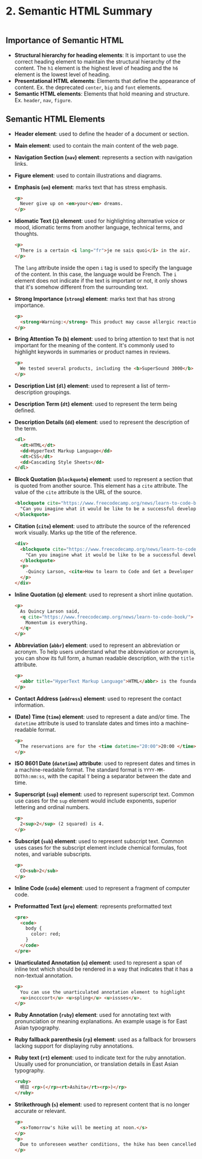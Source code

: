 # 2. Semantic HTML Summary

```{contents}
```

Importance of Semantic HTML
---------------------------

*   **Structural hierarchy for heading elements**: It is important to use the correct heading element to maintain the structural hierarchy of the content. The `h1` element is the highest level of heading and the `h6` element is the lowest level of heading.
*   **Presentational HTML elements**: Elements that define the appearance of content. Ex. the deprecated `center`, `big` and `font` elements.
*   **Semantic HTML elements**: Elements that hold meaning and structure. Ex. `header`, `nav`, `figure`.

Semantic HTML Elements
----------------------

*   **Header element**: used to define the header of a document or section.
*   **Main element**: used to contain the main content of the web page.
*   **Navigation Section (`nav`) element**: represents a section with navigation links.
*   **Figure element**: used to contain illustrations and diagrams.
*   **Emphasis (`em`) element**: marks text that has stress emphasis.

    ```html
    <p>
      Never give up on <em>your</em> dreams.
    </p>
    ```
    

*   **Idiomatic Text (`i`) element**: used for highlighting alternative voice or mood, idiomatic terms from another language, technical terms, and thoughts.

    ```html
    <p>
      There is a certain <i lang="fr">je ne sais quoi</i> in the air.
    </p>
    ```
    

    The `lang` attribute inside the open `i` tag is used to specify the language of the content. In this case, the language would be French. The `i` element does not indicate if the text is important or not, it only shows that it's somehow different from the surrounding text.

*   **Strong Importance (`strong`) element**: marks text that has strong importance.

    ```html
    <p>
      <strong>Warning:</strong> This product may cause allergic reactions.
    </p>
    ```
    

*   **Bring Attention To (`b`) element**: used to bring attention to text that is not important for the meaning of the content. It's commonly used to highlight keywords in summaries or product names in reviews.

    ```html
    <p>
      We tested several products, including the <b>SuperSound 3000</b> for audio quality, the <b>QuickCharge Pro</b> for fast charging, and the <b>Ecoclean Vacuum</b> for cleaning. The first two performed well, but the <b>Ecoclean Vacuum</b> did not meet expectations.
    </p>
    ```
    

*   **Description List (`dl`) element**: used to represent a list of term-description groupings.
*   **Description Term (`dt`) element**: used to represent the term being defined.
*   **Description Details (`dd`) element**: used to represent the description of the term.

    ```html
    <dl>
      <dt>HTML</dt>
      <dd>HyperText Markup Language</dd>
      <dt>CSS</dt>
      <dd>Cascading Style Sheets</dd>
    </dl>
    ```
    

*   **Block Quotation (`blockquote`) element**: used to represent a section that is quoted from another source. This element has a `cite` attribute. The value of the `cite` attribute is the URL of the source.

    ```html
    <blockquote cite="https://www.freecodecamp.org/news/learn-to-code-book/">
      "Can you imagine what it would be like to be a successful developer? To have built software systems that people rely upon?"
    </blockquote>
    ```
    

*   **Citation (`cite`) element**: used to attribute the source of the referenced work visually. Marks up the title of the reference.

    ```html
    <div>
      <blockquote cite="https://www.freecodecamp.org/news/learn-to-code-book/">
        "Can you imagine what it would be like to be a successful developer? To have built software systems that people rely upon?"
      </blockquote>
      <p>
        -Quincy Larson, <cite>How to learn to Code and Get a Developer Job [Full Book].</cite>
      </p>
    </div>
    ```
    

*   **Inline Quotation (`q`) element**: used to represent a short inline quotation.

    ```html
    <p>
      As Quincy Larson said,
      <q cite="https://www.freecodecamp.org/news/learn-to-code-book/">
        Momentum is everything.
      </q>
    </p>
    ```
    

*   **Abbreviation (`abbr`) element**: used to represent an abbreviation or acronym. To help users understand what the abbreviation or acronym is, you can show its full form, a human readable description, with the `title` attribute.

    ```html
    <p>
      <abbr title="HyperText Markup Language">HTML</abbr> is the foundation of the web.
    </p>
    ```
    

*   **Contact Address (`address`) element**: used to represent the contact information.
*   **(Date) Time (`time`) element**: used to represent a date and/or time. The `datetime` attribute is used to translate dates and times into a machine-readable format.

    ```html
    <p>
      The reservations are for the <time datetime="20:00">20:00 </time>
    </p>
    ```
    

*   **ISO 8601 Date (`datetime`) attribute**: used to represent dates and times in a machine-readable format. The standard format is `YYYY-MM-DDThh:mm:ss`, with the capital `T` being a separator between the date and time.
*   **Superscript (`sup`) element**: used to represent superscript text. Common use cases for the `sup` element would include exponents, superior lettering and ordinal numbers.

    ```html
    <p>
      2<sup>2</sup> (2 squared) is 4.
    </p>
    ```

    

*   **Subscript (`sub`) element**: used to represent subscript text. Common uses cases for the subscript element include chemical formulas, foot notes, and variable subscripts.

    ```html
    <p>
      CO<sub>2</sub>
    </p>
    ```
    

*   **Inline Code (`code`) element**: used to represent a fragment of computer code.
*   **Preformatted Text (`pre`) element**: represents preformatted text

    ```html
    <pre>
      <code>
        body {
          color: red;
        }
      </code>
    </pre>
    ```
    

*   **Unarticulated Annotation (`u`) element**: used to represent a span of inline text which should be rendered in a way that indicates that it has a non-textual annotation.

    ```html
    <p>
      You can use the unarticulated annotation element to highlight
      <u>inccccort</u> <u>spling</u> <u>issses</u>.
    </p>
    ```
    

*   **Ruby Annotation (`ruby`) element**: used for annotating text with pronunciation or meaning explanations. An example usage is for East Asian typography.
*   **Ruby fallback parenthesis (`rp`) element**: used as a fallback for browsers lacking support for displaying ruby annotations.
*   **Ruby text (`rt`) element**: used to indicate text for the ruby annotation. Usually used for pronunciation, or translation details in East Asian typography.

    ```html
    <ruby>
      明日 <rp>(</rp><rt>Ashita</rt><rp>)</rp>
    </ruby>
    ```
    

*   **Strikethrough (`s`) element**: used to represent content that is no longer accurate or relevant.

    ```html
    <p>
      <s>Tomorrow's hike will be meeting at noon.</s>
    </p>
    <p>
      Due to unforeseen weather conditions, the hike has been cancelled.
    </p>
    ```
